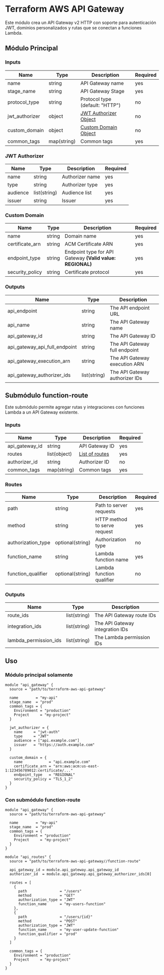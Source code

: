 # Terraform AWS API Gateway

Este módulo crea un API Gateway v2 HTTP con soporte para autenticación JWT, dominios personalizados y rutas que se conectan a funciones Lambda.

## Módulo Principal

### Inputs

| Name           | Type         | Description                              | Required |
| -------------- | ------------ | ---------------------------------------- | -------- |
| name           | string       | API Gateway name                         | yes      |
| stage_name     | string       | API Gateway Stage                        | yes      |
| protocol_type  | string       | Protocol type (default: "HTTP")         | no       |
| jwt_authorizer | object       | [JWT Authorizer Object](#jwt-authorizer) | no       |
| custom_domain  | object       | [Custom Domain Object](#custom-domain)   | no       |
| common_tags    | map(string)  | Common tags                              | yes      |

### JWT Authorizer

| Name     | Type         | Description     | Required |
| -------- | ------------ | --------------- | -------- |
| name     | string       | Authorizer name | yes      |
| type     | string       | Authorizer type | yes      |
| audience | list(string) | Audience list   | yes      |
| issuer   | string       | Issuer          | yes      |



### Custom Domain

| Name            | Type   | Description                                               | Required |
| --------------- | ------ | --------------------------------------------------------- | -------- |
| name            | string | Domain name                                               | yes      |
| certificate_arn | string | ACM Certificate ARN                                       | yes      |
| endpoint_type   | string | Endpoint type for API Gateway **(Valid value: REGIONAL)** | yes      |
| security_policy | string | Certificate protocol                                      | yes      |


### Outputs

| Name                           | Type         | Description                    |
| ------------------------------ | ------------ | ------------------------------ |
| api_endpoint                   | string       | The API endpoint URL           |
| api_name                       | string       | The API Gateway name           |
| api_gateway_id                 | string       | The API Gateway ID             |
| api_gateway_api_full_endpoint  | string       | The API Gateway full endpoint  |
| api_gateway_execution_arn      | string       | The API Gateway execution ARN  |
| api_gateway_authorizer_ids     | list(string) | The API Gateway authorizer IDs |

## Submódulo function-route

Este submódulo permite agregar rutas y integraciones con funciones Lambda a un API Gateway existente.

### Inputs

| Name           | Type         | Description                  | Required |
| -------------- | ------------ | ---------------------------- | -------- |
| api_gateway_id | string       | API Gateway ID               | yes      |
| routes         | list(object) | [List of routes](#routes-1)  | yes      |
| authorizer_id  | string       | Authorizer ID                | no       |
| common_tags    | map(string)  | Common tags                  | yes      |

### Routes

| Name               | Type             | Description                  | Required |
| ------------------ | ---------------- | ---------------------------- | -------- |
| path               | string           | Path to server requests      | yes      |
| method             | string           | HTTP method to serve request | yes      |
| authorization_type | optional(string) | Authorization type           | no       |
| function_name      | string           | Lambda function name         | yes      |
| function_qualifier | optional(string) | Lambda function qualifier    | no       |

### Outputs

| Name                   | Type         | Description                   |
| ---------------------- | ------------ | ----------------------------- |
| route_ids              | list(string) | The API Gateway route IDs     |
| integration_ids        | list(string) | The API Gateway integration IDs |
| lambda_permission_ids  | list(string) | The Lambda permission IDs     |

## Uso

### Módulo principal solamente

```hcl
module "api_gateway" {
  source = "path/to/terraform-aws-api-gateway"
  
  name        = "my-api"
  stage_name  = "prod"
  common_tags = {
    Environment = "production"
    Project     = "my-project"
  }
  
  jwt_authorizer = {
    name     = "jwt-auth"
    type     = "JWT"
    audience = ["api.example.com"]
    issuer   = "https://auth.example.com"
  }
  
  custom_domain = {
    name            = "api.example.com"
    certificate_arn = "arn:aws:acm:us-east-1:123456789012:certificate/..."
    endpoint_type   = "REGIONAL"
    security_policy = "TLS_1_2"
  }
}
```

### Con submódulo function-route

```hcl
module "api_gateway" {
  source = "path/to/terraform-aws-api-gateway"
  
  name        = "my-api"
  stage_name  = "prod"
  common_tags = {
    Environment = "production"
    Project     = "my-project"
  }
}

module "api_routes" {
  source = "path/to/terraform-aws-api-gateway//function-route"
  
  api_gateway_id = module.api_gateway.api_gateway_id
  authorizer_id  = module.api_gateway.api_gateway_authorizer_ids[0]
  
  routes = [
    {
      path               = "/users"
      method             = "GET"
      authorization_type = "JWT"
      function_name      = "my-users-function"
    },
    {
      path               = "/users/{id}"
      method             = "POST"
      authorization_type = "JWT"
      function_name      = "my-user-update-function"
      function_qualifier = "prod"
    }
  ]
  
  common_tags = {
    Environment = "production"
    Project     = "my-project"
  }
}
```